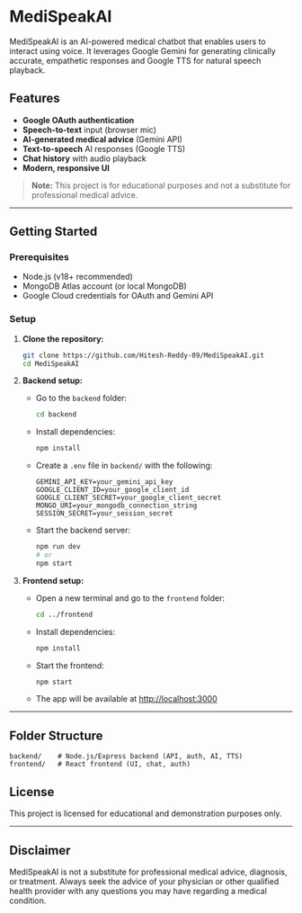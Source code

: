 # MediSpeakAI

MediSpeakAI is an AI-powered medical chatbot that enables users to interact using voice. It leverages Google Gemini for generating clinically accurate, empathetic responses and Google TTS for natural speech playback.

## Features

- **Google OAuth authentication**
- **Speech-to-text** input (browser mic)
- **AI-generated medical advice** (Gemini API)
- **Text-to-speech** AI responses (Google TTS)
- **Chat history** with audio playback
- **Modern, responsive UI**

> **Note:** This project is for educational purposes and not a substitute for professional medical advice.

---

## Getting Started

### Prerequisites

- Node.js (v18+ recommended)
- MongoDB Atlas account (or local MongoDB)
- Google Cloud credentials for OAuth and Gemini API

### Setup

1. **Clone the repository:**

   ```sh
   git clone https://github.com/Hitesh-Reddy-09/MediSpeakAI.git
   cd MediSpeakAI
   ```

2. **Backend setup:**

   - Go to the `backend` folder:
     ```sh
     cd backend
     ```
   - Install dependencies:
     ```sh
     npm install
     ```
   - Create a `.env` file in `backend/` with the following:
     ```env
     GEMINI_API_KEY=your_gemini_api_key
     GOOGLE_CLIENT_ID=your_google_client_id
     GOOGLE_CLIENT_SECRET=your_google_client_secret
     MONGO_URI=your_mongodb_connection_string
     SESSION_SECRET=your_session_secret
     ```
   - Start the backend server:
     ```sh
     npm run dev
     # or
     npm start
     ```

3. **Frontend setup:**
   - Open a new terminal and go to the `frontend` folder:
     ```sh
     cd ../frontend
     ```
   - Install dependencies:
     ```sh
     npm install
     ```
   - Start the frontend:
     ```sh
     npm start
     ```
   - The app will be available at [http://localhost:3000](http://localhost:3000)

---

## Folder Structure

```
backend/    # Node.js/Express backend (API, auth, AI, TTS)
frontend/   # React frontend (UI, chat, auth)
```

## License

This project is licensed for educational and demonstration purposes only.

---

## Disclaimer

MediSpeakAI is not a substitute for professional medical advice, diagnosis, or treatment. Always seek the advice of your physician or other qualified health provider with any questions you may have regarding a medical condition.
